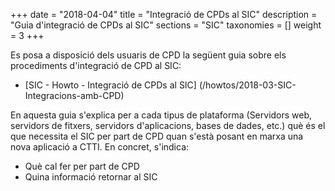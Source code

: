 +++
date        = "2018-04-04"
title       = "Integració de CPDs al SIC"
description = "Guia d'integració de CPDs al SIC"
sections    = "SIC"
taxonomies  = []
weight 		= 3
+++

Es posa a disposició dels usuaris de CPD la següent guia sobre els procediments d'integració de CPD al SIC:

- [SIC - Howto - Integració de CPDs al SIC] (/howtos/2018-03-SIC-Integracions-amb-CPD)

En aquesta guia s'explica per a cada tipus de plataforma (Servidors web, servidors de fitxers, servidors d'aplicacions, bases de dades, etc.) què és el que necessita el SIC per part de CPD quan s'està posant en marxa una nova aplicació a CTTI. En concret, s'indica:

* Què cal fer per part de CPD
* Quina informació retornar al SIC
